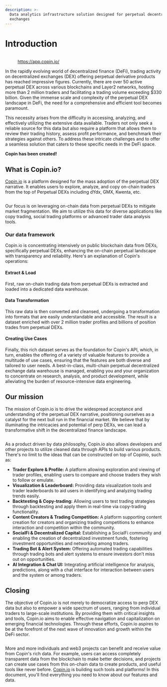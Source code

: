 ```yaml
---
description: >-
  Data analytics infrastructure solution designed for perpetual decentralized
  exchanges
---
```


# Introduction

<figure><img src=".gitbook/assets/20231228-105724.gif" alt=""><figcaption><p><a href="https://app.copin.io/">https://app.copin.io/</a></p></figcaption></figure>

In the rapidly evolving world of decentralized finance (DeFi), trading activity on decentralized exchanges (DEX) offering perpetual derivative products has reached impressive figures. Currently, there are over 50 active perpetual DEX across various blockchains and Layer2 networks, hosting more than 2 million traders and facilitating a trading volume exceeding $330 billion. Given the immense scale and complexity of the perpetual DEX landscape in DeFi, the need for a comprehensive and efficient tool becomes paramount.&#x20;

This necessity arises from the difficulty in accessing, analyzing, and effectively utilizing the extensive data available. Traders not only seek a reliable source for this data but also require a platform that allows them to review their trading history, assess profit performance, and benchmark their strategies against others. To address these intricate challenges and to offer a seamless solution that caters to these specific needs in the DeFi space.

**Copin has been created!**

## What is Copin.io?

[Copin.io](https://copin.io) is a platform designed for the mass adoption of the perpetual DEX narrative. It enables users to explore, analyze, and copy on-chain traders from the top of Perpetual DEXs including dYdx, GMX, Kwenta, etc.

<figure><img src=".gitbook/assets/20231122-142834.gif" alt=""><figcaption></figcaption></figure>

Our focus is on leveraging on-chain data from perpetual DEXs to mitigate market fragmentation. We aim to utilize this data for diverse applications like copy trading, social trading platforms or advanced trader data analysis tools.

### Our data framework

Copin.io is concentrating intensively on public blockchain data from DEXs, specifically perpetual DEXs, enhancing the on-chain perpetual landscape with transparency and reliability. Here's an explanation of Copin's operations:

#### **Extract & Load**

First, raw on-chain trading data from perpetual DEXs is extracted and loaded into a dedicated data warehouse.

#### **Data Transformation**

This raw data is then converted and cleansed, undergoing a transformation into formats that are easily understandable and accessible. The result is a dataset enriched with over 2 million trader profiles and billions of position trades from perpetual DEXs.

#### **Creating Use Cases**

Finally, this rich dataset serves as the foundation for Copin's API, which, in turn, enables the offering of a variety of valuable features to provide a multitude of use cases, ensuring that the features are both diverse and tailored to user needs. A best-in-class, multi-chain perpetual decentralized exchange data warehouse is managed, enabling you and your organization to concentrate on research, analysis, and product development, while alleviating the burden of resource-intensive data engineering.

## Our mission

The mission of Copin.io is to drive the widespread acceptance and understanding of the perpetual DEX narrative, positioning ourselves as a catalyst for the next bull run in the financial market. We believe that by illuminating the intricacies and potential of perp DEXs, we can lead a transformative shift in the decentralized finance landscape.

<figure><img src=".gitbook/assets/image (51).png" alt=""><figcaption></figcaption></figure>

As a product driven by data philosophy, Copin.io also allows developers and other projects to utilize cleaned data through APIs to build various products. There's no limit to the ideas that can be constructed on top of Copinio, such as:

* **Trader Explore & Profile:** A platform allowing exploration and viewing of trader profiles, enabling users to compare and choose traders they wish to follow or emulate.
* **Visualization & Leaderboard:** Providing data visualization tools and trader leaderboards to aid users in identifying and analyzing trading trends easily.
* **Backtesting & Copy-trading:** Allowing users to test trading strategies through backtesting and apply them in real-time via copy-trading functionality.
* **Content Creators & Trading Competition:** A platform supporting content creation for creators and organizing trading competitions to enhance interaction and competition within the community.
* **SocialFi & Decentralized Capital:** Establishing a SocialFi community and enabling the creation of decentralized investment funds, fostering investment opportunities and networking among traders.
* **Trading Bot & Alert System:** Offering automated trading capabilities through trading bots and alert systems to ensure investors don’t miss out on opportunities.
* **AI Integration & Chat UI:** Integrating artificial intelligence for analysis, predictions, along with a chat interface for interaction between users and the system or among traders.

## Closing

The objective of Copin.io is not merely to democratize access to perp DEX data but also to empower a wide spectrum of users, ranging from individual traders to large-scale institutions. By providing them with critical insights and tools, Copin.io aims to enable effective navigation and capitalization on emerging financial technologies. Through these efforts, Copin.io aspires to be at the forefront of the next wave of innovation and growth within the DeFi sector.

<figure><img src=".gitbook/assets/image (52).png" alt=""><figcaption></figcaption></figure>

More and more individuals and web3 projects can benefit and receive value from Copin's rich data. For example, users can access completely transparent data from the blockchain to make better decisions, and projects can create use cases from this on-chain data to create products, and useful tools like never before. [Copin.io](https://copin.io) is building such tools and platforms! In this document, you'll find everything you need to know about our features and data.
